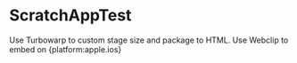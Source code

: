 # ScratchAppTest
Use Turbowarp to custom stage size and package to HTML. Use Webclip to embed on {platform:apple.ios}
